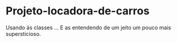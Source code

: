 # Projeto-locadora-de-carros
Usando ás classes ... E as entendendo de um jeito um pouco mais supersticioso. 
